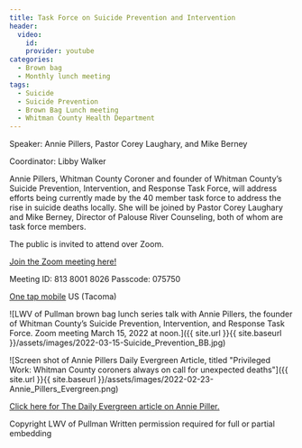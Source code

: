 ```yaml
---
title: Task Force on Suicide Prevention and Intervention
header:
  video:
    id:
    provider: youtube
categories:
  - Brown bag
  - Monthly lunch meeting
tags:
  - Suicide
  - Suicide Prevention
  - Brown Bag Lunch meeting
  - Whitman County Health Department
---
```


Speaker: Annie Pillers, Pastor Corey Laughary, and Mike Berney

Coordinator: Libby Walker

Annie Pillers, Whitman County Coroner and founder of Whitman County’s Suicide Prevention, Intervention, and Response Task Force, will address efforts being currently made by the 40 member task force to address the rise in suicide deaths locally.  She will be joined by Pastor Corey Laughary and Mike Berney, Director of Palouse River Counseling, both of whom are task force members.


The public is invited to attend over Zoom.

[Join the Zoom meeting here!](https://us02web.zoom.us/j/83679263078?pwd=Z3E4NE41dGpEbUJFMmp6dHpuZUF6UT09)


Meeting ID: 813 8001 8026 Passcode: 075750

[One tap mobile](tel:+12532158782,,81380018026#) US (Tacoma)

![LWV of Pullman brown bag lunch series talk with Annie Pillers, the founder of Whitman County’s Suicide Prevention, Intervention, and Response Task Force. Zoom meeting March 15, 2022 at noon.]({{ site.url }}{{ site.baseurl }}/assets/images/2022-03-15-Suicide_Prevention_BB.jpg)

![Screen shot of Annie Pillers Daily Evergreen Article, titled "Privileged Work: Whitman County coroners always on call for unexpected deaths"]({{ site.url }}{{ site.baseurl }}/assets/images/2022-02-23-Annie_Pillers_Evergreen.png)

[Click here for The Daily Evergreen article on Annie Piller.](https://dailyevergreen.com/tag/whitman-county-suicide-prevention-task-force/)

Copyright LWV of Pullman
Written permission required for full or partial embedding

<!---change the title to whatever you want the post to be titled
change the ID out to the end of the youtube link https://youtu.be/r61ARK4Qv9c -->
